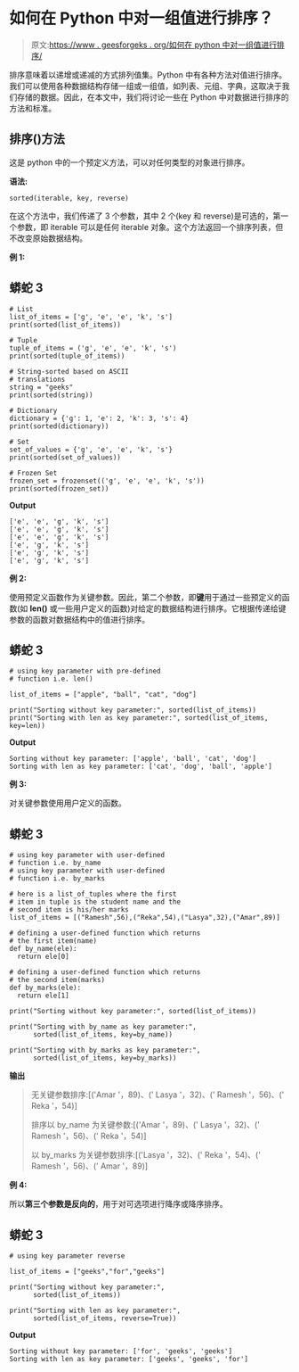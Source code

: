 # 如何在 Python 中对一组值进行排序？

> 原文:[https://www . geesforgeks . org/如何在 python 中对一组值进行排序/](https://www.geeksforgeeks.org/how-to-sort-a-set-of-values-in-python/)

排序意味着以递增或递减的方式排列值集。Python 中有各种方法对值进行排序。我们可以使用各种数据结构存储一组或一组值，如列表、元组、字典，这取决于我们存储的数据。因此，在本文中，我们将讨论一些在 Python 中对数据进行排序的方法和标准。

## 排序()方法

这是 python 中的一个预定义方法，可以对任何类型的对象进行排序。

**语法:**

```
sorted(iterable, key, reverse)
```

在这个方法中，我们传递了 3 个参数，其中 2 个(key 和 reverse)是可选的，第一个参数，即 iterable 可以是任何 iterable 对象。这个方法返回一个排序列表，但不改变原始数据结构。

**例 1:**

## 蟒蛇 3

```
# List
list_of_items = ['g', 'e', 'e', 'k', 's']
print(sorted(list_of_items))

# Tuple
tuple_of_items = ('g', 'e', 'e', 'k', 's')
print(sorted(tuple_of_items))

# String-sorted based on ASCII
# translations
string = "geeks"
print(sorted(string))

# Dictionary
dictionary = {'g': 1, 'e': 2, 'k': 3, 's': 4}
print(sorted(dictionary))

# Set
set_of_values = {'g', 'e', 'e', 'k', 's'}
print(sorted(set_of_values))

# Frozen Set
frozen_set = frozenset(('g', 'e', 'e', 'k', 's'))
print(sorted(frozen_set))
```

**Output**

```
['e', 'e', 'g', 'k', 's']
['e', 'e', 'g', 'k', 's']
['e', 'e', 'g', 'k', 's']
['e', 'g', 'k', 's']
['e', 'g', 'k', 's']
['e', 'g', 'k', 's']
```

**例 2:**

使用预定义函数作为关键参数。因此，第二个参数，即**键**用于通过一些预定义的函数(如 **len()** 或一些用户定义的函数)对给定的数据结构进行排序。它根据传递给键参数的函数对数据结构中的值进行排序。

## 蟒蛇 3

```
# using key parameter with pre-defined
# function i.e. len()

list_of_items = ["apple", "ball", "cat", "dog"]

print("Sorting without key parameter:", sorted(list_of_items))
print("Sorting with len as key parameter:", sorted(list_of_items, key=len))
```

**Output**

```
Sorting without key parameter: ['apple', 'ball', 'cat', 'dog']
Sorting with len as key parameter: ['cat', 'dog', 'ball', 'apple']
```

**例 3:**

对关键参数使用用户定义的函数。

## 蟒蛇 3

```
# using key parameter with user-defined
# function i.e. by_name
# using key parameter with user-defined
# function i.e. by_marks

# here is a list_of_tuples where the first
# item in tuple is the student name and the
# second item is his/her marks
list_of_items = [("Ramesh",56),("Reka",54),("Lasya",32),("Amar",89)]

# defining a user-defined function which returns
# the first item(name)
def by_name(ele):
  return ele[0]

# defining a user-defined function which returns
# the second item(marks)
def by_marks(ele):
  return ele[1]

print("Sorting without key parameter:", sorted(list_of_items))

print("Sorting with by_name as key parameter:",
      sorted(list_of_items, key=by_name))

print("Sorting with by_marks as key parameter:",
      sorted(list_of_items, key=by_marks))
```

**输出**

> 无关键参数排序:[('Amar '，89)、(' Lasya '，32)、(' Ramesh '，56)、(' Reka '，54)]
> 
> 排序以 by_name 为关键参数:[('Amar '，89)、(' Lasya '，32)、(' Ramesh '，56)、(' Reka '，54)]
> 
> 以 by_marks 为关键参数排序:[('Lasya '，32)、(' Reka '，54)、(' Ramesh '，56)、(' Amar '，89)]

**例 4:**

所以**第三个参数是反向的**，用于对可选项进行降序或降序排序。

## 蟒蛇 3

```
# using key parameter reverse

list_of_items = ["geeks","for","geeks"]

print("Sorting without key parameter:",
      sorted(list_of_items))

print("Sorting with len as key parameter:",
      sorted(list_of_items, reverse=True))
```

**Output**

```
Sorting without key parameter: ['for', 'geeks', 'geeks']
Sorting with len as key parameter: ['geeks', 'geeks', 'for']
```